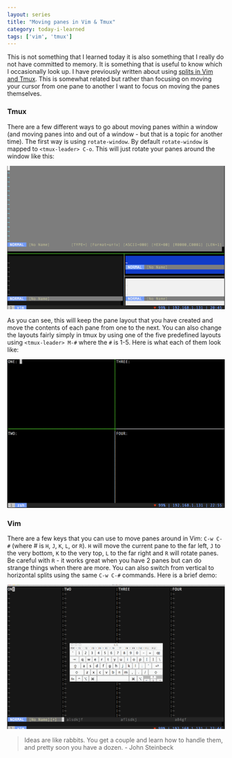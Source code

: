 ```yaml
---
layout: series
title: "Moving panes in Vim & Tmux"
category: today-i-learned
tags: ['vim', 'tmux']
---
```


This is not something that I learned today it is also something that I really do not have committed to memory. It is something that is useful to know which I occasionally look up. I have previously written about using [splits in Vim and Tmux][splits]. This is somewhat related but rather than focusing on moving your cursor from one pane to another I want to focus on moving the panes themselves.


### Tmux
There are a few different ways to go about moving panes within a window (and moving panes into and out of a window - but that is a topic for another time). The first way is using `rotate-window`. By default `rotate-window` is mapped to `<tmux-leader> C-o`. This will just rotate your panes around the window like this:

![Tmux Rotate Window][tmux-rotate-window-gif]

As you can see, this will keep the pane layout that you have created and move the contents of each pane from one to the next. You can also change the layouts fairly simply in tmux by using one of the five predefined layouts using `<tmux-leader> M-#` where the `#` is 1-5. Here is what each of them look like:

![Tmux layouts][tmux-layouts]


### Vim
There are a few keys that you can use to move panes around in Vim: `C-w C-#` (where # is `H`, `J`, `K`, `L`, or `R`). `H` will move the current pane to the far left, `J` to the very bottom, `K` to the very top, `L` to the far right and `R` will rotate panes. Be careful with `R` - it works great when you have 2 panes but can do strange things when there are more. You can also switch from vertical to horizontal splits using the same `C-w C-#` commands. Here is a brief demo: 

![Move Vim Panes][vim-move-panes]


> Ideas are like rabbits. You get a couple and learn how to handle them, and pretty soon you have a dozen. - John Steinbeck

[splits]: /today-i-learned/2014/10/03/learned.html
[tmux-rotate-window-gif]: /assets/images/today-i-learned/tmux-rotate-window.gif
[tmux-layouts]: /assets/images/today-i-learned/tmux-layouts.gif
[vim-move-panes]: /assets/images/today-i-learned/vim-move-panes.gif
